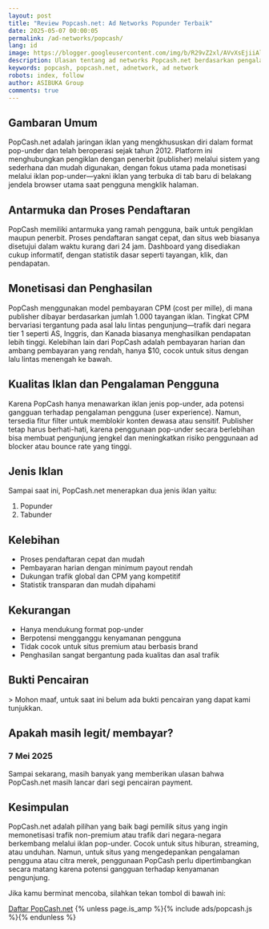 ```yaml
---
layout: post
title: "Review Popcash.net: Ad Networks Popunder Terbaik"
date: 2025-05-07 00:00:05
permalink: /ad-networks/popcash/
lang: id
image: https://blogger.googleusercontent.com/img/b/R29vZ2xl/AVvXsEjiiAlBKvtNSvw-9P80ogPmrZRQ_fbQn3vl6xD7Q4tnaAsvlRPwumU1mEh94jl1xozSo6Y90sRQXT-xGxFYpsG3YKpV-opUgv2K3hrZiJ9hI0A0QXkx_U78LEh5dn3J-KZF3spnYDU3sUjjfi-JC2DoFLPdBf9HmJHKAKMA-4WoPYqLMhbQl618xrNSzcA/s0-rw/cookies.jpeg
description: Ulasan tentang ad networks Popcash.net berdasarkan pengalaman pribadi menggunakan platform ini di ASIBUKA Group.
keywords: popcash, popcash.net, adnetwork, ad network
robots: index, follow
author: ASIBUKA Group
comments: true
---
```

<h2 class='main-heading'>Gambaran Umum</h2>

PopCash.net adalah jaringan iklan yang mengkhususkan diri dalam format pop-under dan telah beroperasi sejak tahun 2012. Platform ini menghubungkan pengiklan dengan penerbit (publisher) melalui sistem yang sederhana dan mudah digunakan, dengan fokus utama pada monetisasi melalui iklan pop-under—yakni iklan yang terbuka di tab baru di belakang jendela browser utama saat pengguna mengklik halaman.

<h2 class='main-heading'>Antarmuka dan Proses Pendaftaran</h2>

PopCash memiliki antarmuka yang ramah pengguna, baik untuk pengiklan maupun penerbit. Proses pendaftaran sangat cepat, dan situs web biasanya disetujui dalam waktu kurang dari 24 jam. Dashboard yang disediakan cukup informatif, dengan statistik dasar seperti tayangan, klik, dan pendapatan.

<h2 class='main-heading'>Monetisasi dan Penghasilan</h2>

PopCash menggunakan model pembayaran CPM (cost per mille), di mana publisher dibayar berdasarkan jumlah 1.000 tayangan iklan. Tingkat CPM bervariasi tergantung pada asal lalu lintas pengunjung—trafik dari negara tier 1 seperti AS, Inggris, dan Kanada biasanya menghasilkan pendapatan lebih tinggi. Kelebihan lain dari PopCash adalah pembayaran harian dan ambang pembayaran yang rendah, hanya $10, cocok untuk situs dengan lalu lintas menengah ke bawah.

<h2 class='main-heading'>Kualitas Iklan dan Pengalaman Pengguna</h2>

Karena PopCash hanya menawarkan iklan jenis pop-under, ada potensi gangguan terhadap pengalaman pengguna (user experience). Namun, tersedia fitur filter untuk memblokir konten dewasa atau sensitif. Publisher tetap harus berhati-hati, karena penggunaan pop-under secara berlebihan bisa membuat pengunjung jengkel dan meningkatkan risiko penggunaan ad blocker atau bounce rate yang tinggi.

<h2 class='main-heading'>Jenis Iklan</h2>

Sampai saat ini, PopCash.net menerapkan dua jenis iklan yaitu:

1. Popunder
2. Tabunder

<h2 class='main-heading'>Kelebihan</h2>

* Proses pendaftaran cepat dan mudah
* Pembayaran harian dengan minimum payout rendah
* Dukungan trafik global dan CPM yang kompetitif
* Statistik transparan dan mudah dipahami

<h2 class='main-heading'>Kekurangan</h2>

* Hanya mendukung format pop-under
* Berpotensi mengganggu kenyamanan pengguna
* Tidak cocok untuk situs premium atau berbasis brand
* Penghasilan sangat bergantung pada kualitas dan asal trafik

<h2 class='main-heading'>Bukti Pencairan</h2>
> Mohon maaf, untuk saat ini belum ada bukti pencairan yang dapat kami tunjukkan.

<h2 class='main-heading'>Apakah masih legit/ membayar?</h2>

### 7 Mei 2025

Sampai sekarang, masih banyak yang memberikan ulasan bahwa PopCash.net masih lancar dari segi pencairan payment.

<h2 class='main-heading'>Kesimpulan</h2>

PopCash.net adalah pilihan yang baik bagi pemilik situs yang ingin memonetisasi trafik non-premium atau trafik dari negara-negara berkembang melalui iklan pop-under. Cocok untuk situs hiburan, streaming, atau unduhan. Namun, untuk situs yang mengedepankan pengalaman pengguna atau citra merek, penggunaan PopCash perlu dipertimbangkan secara matang karena potensi gangguan terhadap kenyamanan pengunjung.

Jika kamu berminat mencoba, silahkan tekan tombol di bawah ini:

<a href='https://popcash.net/register/487104' title='Popcash.net' target='_blank' rel='nofollow noopener noreferrer' class='btn block'>Daftar PopCash.net</a>
{% unless page.is_amp %}{% include ads/popcash.js %}{% endunless %}